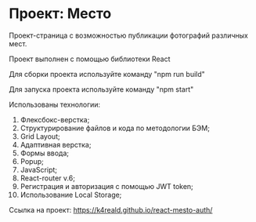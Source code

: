 # Проект: Место

Проект-страница с возможностью публикации фотографий различных мест.

Проект выполнен с помощью библиотеки React

Для сборки проекта используйте команду "npm run build"

Для запуска проекта используйте команду "npm start"

Использованы технологии:
1. Флексбокс-верстка;
2. Структурирование файлов и кода по методологии БЭМ;
3. Grid Layout;
4. Адаптивная верстка;
5. Формы ввода;
6. Popup;
7. JavaScript;
8. React-router v.6;
9. Регистрация и авторизация с помощью JWT token;
10. Использование Local Storage;

Ссылка на проект: https://k4reald.github.io/react-mesto-auth/